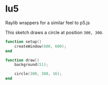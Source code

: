# lu5

Raylib wrappers for a similar feel to p5.js

This sketch draws a circle at position `300, 300`.

```lua
function setup()
    createWindow(600, 600);
end

function draw()
    background(51);

    circle(300, 300, 16);
end
```
